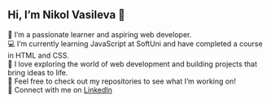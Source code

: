 ## Hi, I’m Nikol Vasileva 👋

👋 I’m a passionate learner and aspiring web developer.<br>
💻 I’m currently learning JavaScript at SoftUni and have completed a course in HTML and CSS.<br>
🚀 I love exploring the world of web development and building projects that bring ideas to life.<br>
🌟 Feel free to check out my repositories to see what I’m working on!<br>
💼 Connect with me on <a href="https://2ly.link/23Pyp">LinkedIn</a>

<!--
**NikolVasileva/nikolvasileva** is a ✨ _special_ ✨ repository because its `README.md` (this file) appears on your GitHub profile.

Here are some ideas to get you started:

- 🔭 I’m currently working on ...
- 🌱 I’m currently learning ...
- 👯 I’m looking to collaborate on ...
- 🤔 I’m looking for help with ...
- 💬 Ask me about ...
- 📫 How to reach me: ...
- 😄 Pronouns: ...
- ⚡ Fun fact: ...
-->
